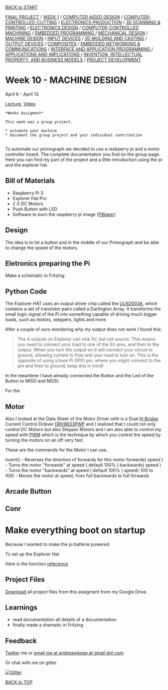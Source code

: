 [BACK to START](../)

[FINAL PROJECT](../final) / [WEEK 1](../week1) / [COMPUTER AIDED DESIGN](../week2) / [COMPUTER-CONTROLLED-CUTTING](../week3) / [ELECTRONICS PRODUCTION](../week4) / [3D SCANNING & PRINTING](../week5) / [ELECTRONICS DESIGN](../week6)  / [COMPUTER-CONTROLLED MACHINING](../week7) / [EMBEDDED PROGRAMMING ](../week8) / [MECHANICAL DESIGN](../week9) / [MACHINE DESIGN](../week10) / [INPUT DEVICES](../week11) / [3D MOLDING AND CASTING](../week12) / [OUTPUT DEVICES](../week13) / [COMPOSITES](../week14) / [EMBEDDED NETWORKING & COMMUNICATIONS](../week15) / [INTERFACE AND APPLICATION PROGRAMMING ](../week16) / [APPLICATIONS AND IMPLICATIONS ](../week17) / [INVENTION, INTELLECTUAL PROPERTY, AND BUSINESS MODELS](../week18) / [PROJECT DEVELOPMENT ](../week19)  


# Week 10 - MACHINE DESIGN

 April 6 - April 13

[Lecture](http://academy.cba.mit.edu/classes/machine_design/index.html), [Video](http://archive.fabacademy.org/archives/2016/master/videos/04-06/index.html)

~~~
*Weeks Assigment*

This week was a group project.

* automate your machine
* document the group project and your individual contribution


~~~

To automate our primograph we decided to use a rasbperry pi and a motor controller board. The complete documentation you find on the group page. Here you can find my part of the project and a little introduction using the pi and the explorer hat.


## Bill of Materials


* Raspberry Pi 3
* Explorer Hat Pro
* 2 X DC Motors 
* Push Button with LED
* Software to burn the raspberry pi image ([PiBaker](http://www.tweaking4all.com/hardware/raspberry-pi/macosx-apple-pi-baker/))

## Design


The idea is to hit a button and in the middle of our Primograph and be able to change the speed of the motors. 


## Eletronics preparing the Pi

Make a schematic in Fritzing. 



## Python Code


The Explorer HAT uses an output driver chip called the [ULN2003A](http://www.st.com/web/en/resource/technical/document/datasheet/CD00001244.pdf), which contains a set of transistor pairs called a Darlington Array. It transforms the small logic signal of the Pi into something capable of driving much bigger loads, such as motors, steppers, lights and more.


After a couple of ours wondering why my output does not work I found this:

> The 4 outputs on Explorer can sink 5V, but not source. This means you need to connect your load to one of the 5V pins, and then to the output. When you turn the output on it will connect your circuit to ground, allowing current to flow and your load to turn on. This is the opposite of using a bare Pi GPIO pin, where you might connect to the pin and then to ground; keep this in mind!

In the meantime I have already connected the Button and the Led of the Button to MISO and MOSI. 

For the 



## Motor

Also I looked at the Data Sheet of the Motor Driver with is a Dual [H-Bridge](https://en.wikipedia.org/wiki/H_bridge) Current Control Dribver [DRV8833PWP](http://www.ti.com/lit/ds/symlink/drv8833.pdf) and I realized that I could not only control DC Motors but also Stepper Motors and I am also able to control my speed with [PWM](https://en.wikipedia.org/wiki/Pulse-width_modulation) which is the technique by which you control the speed by turning the motors on an off very fast. 


These are the commands for the Motor I can use. 

invert() - Reverses the direction of forwards for this motor
forwards( speed ) - Turns the motor "forwards" at speed ( default 100% )
backwards( speed ) - Turns the motor "backwards" at speed ( default 100% )
speed(-100 to 100) - Moves the motor at speed, from full backwards to full forwards


## Arcade Button





## Conr

# Make everything boot on startup

Because I wanted to make the pi batterie powered. 


To set up the Explorer Hat 

Here is the function [refecence](
https://github.com/pimoroni/explorer-hat/blob/master/documentation/Function-reference.md)

## Project Files

[Download](https://drive.google.com/file/d/0B3iYmii-HJ7TbEQ3NXBKNlZUTlk/view?usp=sharing) all project files from this assigment from my Google Drive.

## Learnings

* read documentation all details of a documentation 
* finally made a shematic in Fritzing

## Feedback

[Twitter](http://www.twitter.com/andreaskopp) me or [email me at andreasrkopp at gmail dot com](mailto:andreasrkopp@gmail.com).


Or chat with me on gitter.

[![Gitter](https://badges.gitter.im/ARKopp/fabacademy2016.svg)](https://gitter.im/ARKopp/fabacademy2016?utm_source=badge&utm_medium=badge&utm_campaign=pr-badge)


[BACK to TOP](../week10)